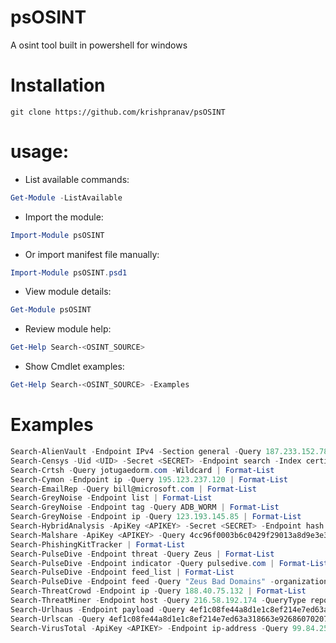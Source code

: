 # psOSINT
A osint tool built in powershell for windows

# Installation
```
git clone https://github.com/krishpranav/psOSINT
```

# usage:

- List available commands:
```ps1
Get-Module -ListAvailable
```

- Import the module:
```ps1
Import-Module psOSINT
```

- Or import manifest file manually:
```ps1
Import-Module psOSINT.psd1
```

- View module details:
```ps1
Get-Module psOSINT
```

- Review module help:
```ps1
Get-Help Search-<OSINT_SOURCE>
```

- Show Cmdlet examples:
```ps1
Get-Help Search-<OSINT_SOURCE> -Examples
```

# Examples
```ps1
Search-AlienVault -Endpoint IPv4 -Section general -Query 187.233.152.78 | Format-List
Search-Censys -Uid <UID> -Secret <SECRET> -Endpoint search -Index certificates -Query pandorasong.com | Format-List
Search-Crtsh -Query jotugaedorm.com -Wildcard | Format-List
Search-Cymon -Endpoint ip -Query 195.123.237.120 | Format-List
Search-EmailRep -Query bill@microsoft.com | Format-List
Search-GreyNoise -Endpoint list | Format-List
Search-GreyNoise -Endpoint tag -Query ADB_WORM | Format-List
Search-GreyNoise -Endpoint ip -Query 123.193.145.85 | Format-List
Search-HybridAnalysis -ApiKey <APIKEY> -Secret <SECRET> -Endpoint hash -Name hash -Query 116858001ed50d8dd02b353473a139b98820dcf620c9e70e8a51c49f62cc6581 | Format-List
Search-Malshare -ApiKey <APIKEY> -Query 4cc96f0003b6c0429f29013a8d9e3e3c | Format-List
Search-PhishingKitTracker | Format-List
Search-PulseDive -Endpoint threat -Query Zeus | Format-List
Search-PulseDive -Endpoint indicator -Query pulsedive.com | Format-List
Search-PulseDive -Endpoint feed_list | Format-List
Search-PulseDive -Endpoint feed -Query "Zeus Bad Domains" -organization abuse.ch | Format-List
Search-ThreatCrowd -Endpoint ip -Query 188.40.75.132 | Format-List
Search-ThreatMiner -Endpoint host -Query 216.58.192.174 -QueryType report_tagging | Format-List
Search-Urlhaus -Endpoint payload -Query 4ef1c08fe44a8d1e1c8ef214e7ed63a318663e926860702076bc6234fd3b1d11 | Format-List
Search-Urlscan -Query 4ef1c08fe44a8d1e1c8ef214e7ed63a318663e926860702076bc6234fd3b1d11 | Format-List
Search-VirusTotal -ApiKey <APIKEY> -Endpoint ip-address -Query 99.84.254.97 | Format-List
````

